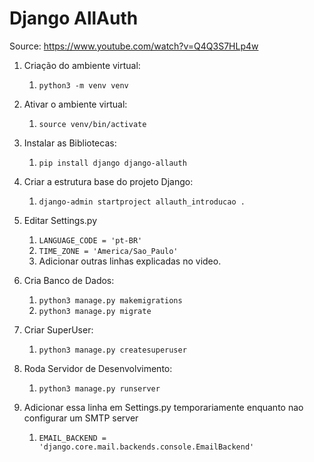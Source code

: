 # Django AllAuth

Source: https://www.youtube.com/watch?v=Q4Q3S7HLp4w


1. Criação do ambiente virtual:
    1. `python3 -m venv venv`

2. Ativar o ambiente virtual:
    1. `source venv/bin/activate`

3.  Instalar as Bibliotecas:
    1. `pip install django django-allauth`

4. Criar a estrutura base do projeto Django:
    1. `django-admin startproject allauth_introducao .`

5. Editar Settings.py
    1. `LANGUAGE_CODE = 'pt-BR'`
    2. `TIME_ZONE = 'America/Sao_Paulo'`
    3. Adicionar outras linhas explicadas no video.

6. Cria Banco de Dados:
    1. `python3 manage.py makemigrations`
    2. `python3 manage.py migrate`

7. Criar SuperUser:
    1.  `python3 manage.py createsuperuser`

8. Roda Servidor de Desenvolvimento:
    1.  `python3 manage.py runserver`

9. Adicionar essa linha em Settings.py temporariamente enquanto nao configurar um SMTP server
    1.  `EMAIL_BACKEND = 'django.core.mail.backends.console.EmailBackend'`

